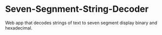 # Seven-Segnment-String-Decoder
 Web app that decodes strings of text to seven segment display binary and hexadecimal.
